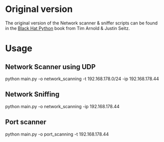 # Original version
The original version of the Network scanner & sniffer scripts can be found in the 
[Black Hat Python](https://amzn.eu/d/dQtharE) book from Tim Arnold & Justin Seitz.

# Usage
## Network Scanner using UDP
python main.py -o network_scanning -t 192.168.178.0/24 -ip 192.168.178.44

## Network Sniffing
python main.py -o network_scanning -ip 192.168.178.44

## Port scanner
python main.py -o port_scanning -t 192.168.178.44